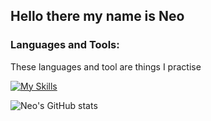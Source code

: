 ## Hello there my name is Neo

### Languages and Tools:
<p> These languages and tool are things I practise </p>

[![My Skills](https://skillicons.dev/icons?i=js,react,nodejs,php,html,css,vscode)](https://skillicons.dev)

![Neo's GitHub stats](https://github-readme-stats.vercel.app/api?username=anuraghazra&theme=monokai&show_icons=true)

<!--
**naalt0/naalt0** is a ✨ _special_ ✨ repository because its `README.md` (this file) appears on your GitHub profile.

Here are some ideas to get you started:

- 🔭 I’m currently working on ...
- 🌱 I’m currently learning ...
- 👯 I’m looking to collaborate on ...
- 🤔 I’m looking for help with ...
- 💬 Ask me about ...
- 📫 How to reach me: ...
- 😄 Pronouns: ...
- ⚡ Fun fact: ...
-->
